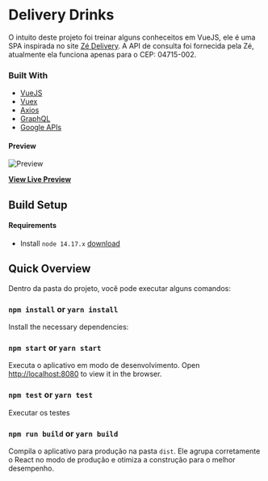 # Delivery Drinks

O intuito deste projeto foi treinar alguns conheceitos em VueJS, ele é uma SPA inspirada no site <a href= "https://ze.delivery">Zé Delivery</a>. A API de consulta foi fornecida pela Zé, atualmente ela funciona apenas para o CEP: 04715-002.


### Built With

- [VueJS](https://vuejs.org/)
- [Vuex](https://vuex.vuejs.org/)
- [Axios](https://axios-http.com/)
- [GraphQL](https://graphql.org/)
- [Google APIs](https://developers.google.com/maps)
#### Preview

![Preview](![image](https://user-images.githubusercontent.com/5199435/138205324-2d8838a1-6740-454e-88e5-5891c346530f.png))

**[View Live Preview](https://ze-delivery-engineering-mbd50rmkk-guialmeida.vercel.app/)**


## Build Setup

#### Requirements

* Install `node 14.17.x` [download](https://nodejs.org/en/download/releases/)

## Quick Overview

Dentro da pasta do projeto, você pode executar alguns comandos:

### `npm install` or `yarn install`

Install the necessary dependencies:

### `npm start` or `yarn start`

Executa o aplicativo em modo de desenvolvimento.
Open [http://localhost:8080](http://localhost:8080) to view it in the browser.

### `npm test` or `yarn test`

Executar os testes

### `npm run build` or `yarn build`

Compila o aplicativo para produção na pasta `dist`. Ele agrupa corretamente o React no modo de produção e otimiza a construção para o melhor desempenho.
